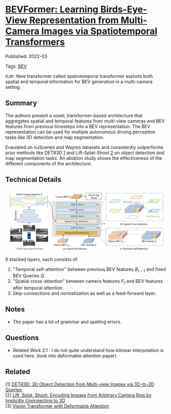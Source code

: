 



# [BEVFormer: Learning Birds-Eye-View Representation from Multi-Camera Images via Spatiotemporal Transformers](https://arxiv.org/abs/2203.17270)


Published: 2022-03

Tags: [BEV](../tags/bev.md)

tl;dr: New transformer called spatiotemporal transformer exploits both spatial and temporal information for BEV generation in a multi-camera setting. 
## Summary
The authors present a novel, transformer-based architecture that aggregates spatial and temporal features from multi-view cameras and BEV features from previous timesteps into a BEV representation. The BEV representation can be used for multiple autonomous driving perception tasks like 3D detection and map segmentation.

Evaulated on nuScenes and Waymo datasets and consistently outperforms prior methods like DETR3D [1]() and Lift-Splat-Shoot [2]() on object detection and map segmentation tasks. An ablation study shows the effectiveness of the different components of the architecture.

## Technical Details
<img src="../images/bevformer1.PNG" alt="architecture" width="750"/>

6 stacked layers, each consists of:
1. "Temporal self-attention" between previous BEV features $B_{t-1}$ and fixed BEV Queries $Q$.
2. "Spatial cross-attention" between camera features $F_t$ and BEV features after temporal attention.
3. Skip-connections and normalization as well as a feed-forward layer.

## Notes
- The paper has a lot of grammar and spelling errors.

## Questions
- Related Work 2.1 : I do not quite understand how bilinear interpolation is used here. (look into deformable attention paper)
## Related
[1] [DETR3D: 3D Object Detection from Multi-view Images via 3D-to-2D Queries](https://arxiv.org/abs/2110.06922)  
[2] [Lift, Splat, Shoot: Encoding Images from Arbitrary Camera Rigs by Implicitly Unprojecting to 3D](https://arxiv.org/abs/2008.05711)  
[3] [Vision Transformer with Deformable Attention](https://arxiv.org/abs/2201.00520)  